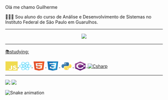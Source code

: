 Olá me chamo Guilherme

👨🏼‍🎓 Sou aluno do curso de Análise e Desenvolvimento de Sistemas no Instituto Federal de São Paulo em Guarulhos.
<hr>
<div align="center">
  <a href="https://github.com/Guilherme-ap">
  <img height="180em" src="https://github-readme-stats.vercel.app/api?username=Guilherme-ap&show_icons=true&theme=white&include_all_commits=true&count_private=true"/>
</div>
  <hr>
📚studying:<br><br>
  <img align="center" alt="Js" height="30" width="40" src="https://raw.githubusercontent.com/devicons/devicon/master/icons/javascript/javascript-plain.svg">
  <img align="center" alt="React" height="30" width="40" src="https://raw.githubusercontent.com/devicons/devicon/master/icons/react/react-original.svg">
  <img align="center" alt="HTML" height="30" width="40" src="https://raw.githubusercontent.com/devicons/devicon/master/icons/html5/html5-original.svg">
  <img align="center" alt="CSS" height="30" width="40" src="https://raw.githubusercontent.com/devicons/devicon/master/icons/css3/css3-original.svg">
  <img align="center" alt="Python" height="30" width="40" src="https://raw.githubusercontent.com/devicons/devicon/master/icons/python/python-original.svg">
  <img align="center" alt="Csharp" height="30" width="40" src="https://raw.githubusercontent.com/devicons/devicon/master/icons/csharp/csharp-original.svg">
  <img align="center" alt="Csharp" height="30" width="40" src="https://cdn.jsdelivr.net/gh/devicons/devicon/icons/php/php-original.svg">
  <br>
  <hr>
  
 <div>
<a href="https://www.linkedin.com/in/guilherme-alves-pereira-928707221/" target="_blank"><img src="https://img.shields.io/badge/-LinkedIn-%230077B5?style=for-the-badge&logo=linkedin&logoColor=white" target="_blank"></a> 
<a href="(11)910576589"><img src="https://logodownload.org/wp-content/uploads/2015/04/whatsapp-logo-png-0-2048x2048.png" target="_blank" height:"120" width="120"></a>
</div>

 ![Snake animation](https://github.com/Guilherme-ap/Guilherme-ap/blob/output/github-contribution-grid-snake.svg)
